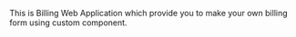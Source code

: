 This is Billing Web Application which provide you to make your own billing form using custom component.